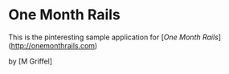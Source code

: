 # One Month Rails

This is the pinteresting sample application for
[*One Month Rails*] (http://onemonthrails.com)

by [M Griffel] 